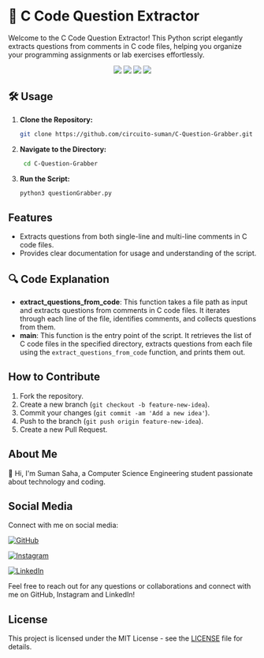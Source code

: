 # 🚀 C Code Question Extractor

Welcome to the C Code Question Extractor! This Python script elegantly extracts questions from comments in C code files, helping you organize your programming assignments or lab exercises effortlessly.

<p align="center">
  <img src="https://img.shields.io/github/license/circuito-suman/AdafruitMqtttester">
  <img src="https://img.shields.io/github/issues/circuito-suman/AdafruitMqtttester">
  <img src="https://img.shields.io/github/forks/circuito-suman/AdafruitMqtttester">
  <img src="https://img.shields.io/github/stars/circuito-suman/AdafruitMqtttester">
</p>


## 🛠️ Usage

1. **Clone the Repository:**
   ```bash
   git clone https://github.com/circuito-suman/C-Question-Grabber.git
   

2. **Navigate to the Directory:**
   ```bash
    cd C-Question-Grabber

3. **Run the Script:**
   ```bash
   python3 questionGrabber.py

   
## Features

- Extracts questions from both single-line and multi-line comments in C code files.
- Provides clear documentation for usage and understanding of the script.

## 🔍 Code Explanation

- **extract_questions_from_code**: This function takes a file path as input and extracts questions from comments in C code files. It iterates through each line of the file, identifies comments, and collects questions from them.
- **main**: This function is the entry point of the script. It retrieves the list of C code files in the specified directory, extracts questions from each file using the `extract_questions_from_code` function, and prints them out.

## How to Contribute

1. Fork the repository.
2. Create a new branch (`git checkout -b feature-new-idea`).
3. Commit your changes (`git commit -am 'Add a new idea'`).
4. Push to the branch (`git push origin feature-new-idea`).
5. Create a new Pull Request.

## About Me

👋 Hi, I'm Suman Saha, a Computer Science Engineering student passionate about technology and coding.


## Social Media

Connect with me on social media:

[![GitHub](https://img.shields.io/badge/GitHub-circuito-suman-brightgreen?logo=github&style=for-the-badge)](https://github.com/circuito-suman)

[![Instagram](https://img.shields.io/badge/Instagram-circuito_suman-red?logo=instagram&style=for-the-badge)](https://www.instagram.com/circuito_suman/)

[![LinkedIn](https://img.shields.io/badge/LinkedIn-SumanSaha-blue?logo=linkedin&style=for-the-badge)](http://www.linkedin.com/in/suman-saha-69ba5029a)


Feel free to reach out for any questions or collaborations and connect with me on GitHub, Instagram and  LinkedIn!


## License

This project is licensed under the MIT License - see the [LICENSE](LICENSE) file for details.
